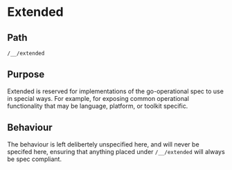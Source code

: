 Extended
========

Path
----
`/__/extended`

Purpose
-------
Extended is reserved for implementations of the go-operational spec to use in special ways.  For example, for exposing common operational functionality that may be language, platform, or toolkit specific.

Behaviour
---------

The behaviour is left delibertely unspecified here, and will never be specifed here, ensuring that anything placed under `/__/extended` will always be spec compliant.

